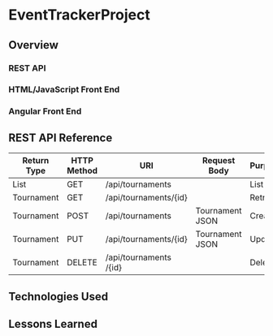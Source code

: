 # EventTrackerProject

## Overview

### REST API

### HTML/JavaScript Front End

### Angular Front End

## REST API Reference
|Return Type       | HTTP Method | URI                    | Request Body    | Purpose  |
|------------------|-------------|------------------------|-----------------|----------|
| List<Tournament> | GET         | /api/tournaments       |                 | List     |
| Tournament       | GET         | /api/tournaments/{id}  |                 | Retrieve |
| Tournament       | POST        | /api/tournaments       | Tournament JSON | Create   |
| Tournament       | PUT         | /api/tournaments/{id}  | Tournament JSON | Update   |
| Tournament       | DELETE      | /api/tournaments /{id} |                 | Delete   |


## Technologies Used

## Lessons Learned
